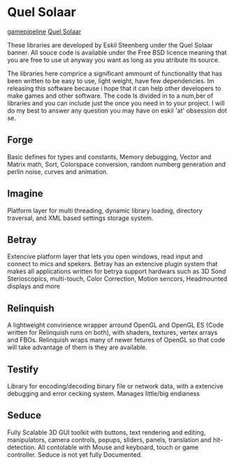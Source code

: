 # Quel Solaar

[gamepipeline](https://gamepipeline.org/)
[Quel Solaar](https://www.quelsolaar.com/)

These libraries are developed by Eskil Steenberg under the Quel Solaar banner. All souce code is available under the Free BSD licence meaning that you are free to use ut anyway you want as long as you atribute its source.

The libraries here comprice a significant ammount of functionality that has been written to be easy to use, light weight, have few dependencies. Im releasing this software because i hope that it can help other developers to make games and other software. The code Is divided in to a num,ber of libraries and you can include just the once you need in to your project. I will do my best to answer any question you may have on eskil 'at' obsession dot se.

## Forge

Basic defines for types and constants, Memory debugging, Vector and Matrix math, Sort, Colorspace conversion, random numberg generation and perlin noise, curves and animation.

## Imagine

Platform layer for multi threading, dynamic library loading, directory traversal, and XML based settings storage system.

## Betray

Extencive platform layer that lets you open windows, read input and connect to mics and spekers. Betray has an extencive plugin system that makes all applications written for betrya support hardwars such as 3D Sond Sterioscopics, multi-touch, Color Correction, Motion sencors, Headmounted displays and more

## Relinquish

A lightweight convinience wrapper arround OpenGL and OpenGL ES (Code written for Relinquish runs on both), with shaders, textures, vertex arrays and FBOs. Relinquish wraps many of newer fetures of OpenGL so that code will take advantage of them is they are available.

## Testify

Library for encoding/decoding binary file or network data, with a extencive debugging and error cecking system. Manages little/big endianess

## Seduce

Fully Scalable 3D GUI toolkit with buttons, text rendering and editing, manipulators, camera controls, popups, sliders, panels, translation and hit-detection. All contolable with Mouse and keyboard, touch or game controller. Seduce is not yet fully Documented.
